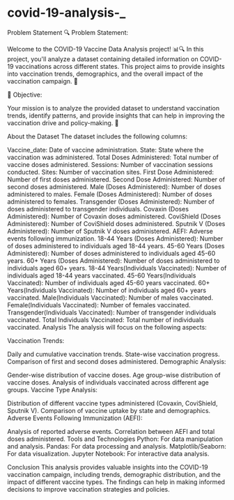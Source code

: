 # covid-19-analysis-_
Problem Statement
🔍 Problem Statement:

Welcome to the COVID-19 Vaccine Data Analysis project! 📊🔍 In this project, you'll analyze a dataset containing detailed information on COVID-19 vaccinations across different states. This project aims to provide insights into vaccination trends, demographics, and the overall impact of the vaccination campaign. 🚀

🎯 Objective:

Your mission is to analyze the provided dataset to understand vaccination trends, identify patterns, and provide insights that can help in improving the vaccination drive and policy-making. 🎉

About the Dataset
The dataset includes the following columns:

Vaccine_date: Date of vaccine administration.
State: State where the vaccination was administered.
Total Doses Administered: Total number of vaccine doses administered.
Sessions: Number of vaccination sessions conducted.
Sites: Number of vaccination sites.
First Dose Administered: Number of first doses administered.
Second Dose Administered: Number of second doses administered.
Male (Doses Administered): Number of doses administered to males.
Female (Doses Administered): Number of doses administered to females.
Transgender (Doses Administered): Number of doses administered to transgender individuals.
Covaxin (Doses Administered): Number of Covaxin doses administered.
CoviShield (Doses Administered): Number of CoviShield doses administered.
Sputnik V (Doses Administered): Number of Sputnik V doses administered.
AEFI: Adverse events following immunization.
18-44 Years (Doses Administered): Number of doses administered to individuals aged 18-44 years.
45-60 Years (Doses Administered): Number of doses administered to individuals aged 45-60 years.
60+ Years (Doses Administered): Number of doses administered to individuals aged 60+ years.
18-44 Years(Individuals Vaccinated): Number of individuals aged 18-44 years vaccinated.
45-60 Years(Individuals Vaccinated): Number of individuals aged 45-60 years vaccinated.
60+ Years(Individuals Vaccinated): Number of individuals aged 60+ years vaccinated.
Male(Individuals Vaccinated): Number of males vaccinated.
Female(Individuals Vaccinated): Number of females vaccinated.
Transgender(Individuals Vaccinated): Number of transgender individuals vaccinated.
Total Individuals Vaccinated: Total number of individuals vaccinated.
Analysis
The analysis will focus on the following aspects:

Vaccination Trends:

Daily and cumulative vaccination trends.
State-wise vaccination progress.
Comparison of first and second doses administered.
Demographic Analysis:

Gender-wise distribution of vaccine doses.
Age group-wise distribution of vaccine doses.
Analysis of individuals vaccinated across different age groups.
Vaccine Type Analysis:

Distribution of different vaccine types administered (Covaxin, CoviShield, Sputnik V).
Comparison of vaccine uptake by state and demographics.
Adverse Events Following Immunization (AEFI):

Analysis of reported adverse events.
Correlation between AEFI and total doses administered.
Tools and Technologies
Python: For data manipulation and analysis.
Pandas: For data processing and analysis.
Matplotlib/Seaborn: For data visualization.
Jupyter Notebook: For interactive data analysis.

Conclusion
This analysis provides valuable insights into the COVID-19 vaccination campaign, including trends, demographic distribution, and the impact of different vaccine types. The findings can help in making informed decisions to improve vaccination strategies and policies.
